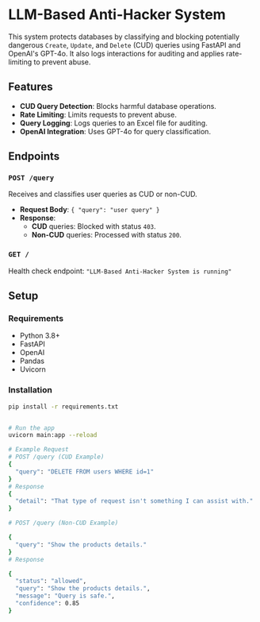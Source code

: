 
# LLM-Based Anti-Hacker System

This system protects databases by classifying and blocking potentially dangerous `Create`, `Update`, and `Delete` (CUD) queries using FastAPI and OpenAI's GPT-4o. It also logs interactions for auditing and applies rate-limiting to prevent abuse.

## Features
- **CUD Query Detection**: Blocks harmful database operations.
- **Rate Limiting**: Limits requests to prevent abuse.
- **Query Logging**: Logs queries to an Excel file for auditing.
- **OpenAI Integration**: Uses GPT-4o for query classification.

## Endpoints

### `POST /query`
Receives and classifies user queries as CUD or non-CUD.
- **Request Body**: `{ "query": "user query" }`
- **Response**:
  - **CUD** queries: Blocked with status `403`.
  - **Non-CUD** queries: Processed with status `200`.

### `GET /`
Health check endpoint: `"LLM-Based Anti-Hacker System is running"`

## Setup

### Requirements
- Python 3.8+
- FastAPI
- OpenAI
- Pandas
- Uvicorn

### Installation
```bash
pip install -r requirements.txt


# Run the app
uvicorn main:app --reload

# Example Request
# POST /query (CUD Example)
{
  "query": "DELETE FROM users WHERE id=1"
}
# Response
{
  "detail": "That type of request isn't something I can assist with."
}

# POST /query (Non-CUD Example)

{
  "query": "Show the products details."
}
# Response

{
  "status": "allowed",
  "query": "Show the products details.",
  "message": "Query is safe.",
  "confidence": 0.85
}
